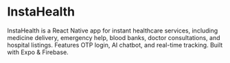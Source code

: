 # InstaHealth
InstaHealth is a React Native app for instant healthcare services, including medicine delivery, emergency help, blood banks, doctor consultations, and hospital listings. Features OTP login, AI chatbot, and real-time tracking. Built with Expo &amp; Firebase.
